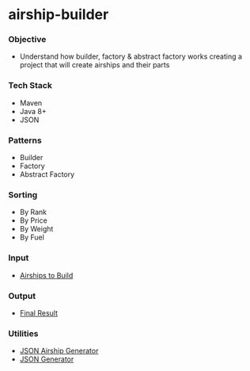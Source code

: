 # airship-builder

### Objective
- Understand how builder, factory & abstract factory works creating a project that will create airships and their parts

### Tech Stack
- Maven
- Java 8+
- JSON

### Patterns
- Builder
- Factory
- Abstract Factory

### Sorting
- By Rank
- By Price
- By Weight
- By Fuel

### Input
- [Airships to Build](https://github.com/janvmusic/airship-builder/blob/master/src/main/resources/json/airship_examples.json)

### Output
- [Final Result](https://github.com/janvmusic/airship-builder/blob/master/src/main/resources/results/output.txt)

### Utilities
- [JSON Airship Generator](https://github.com/janvmusic/airship-builder/blob/master/src/main/resources/results/output.txt)
- [JSON Generator](https://json-generator.com)
